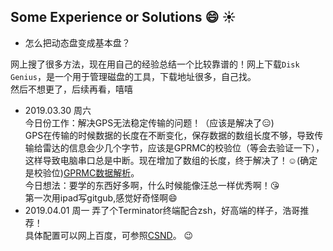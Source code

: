 ## Some Experience or Solutions :smile: :sunny: 
- 怎么把动态盘变成基本盘？

网上搜了很多方法，现在用自己的经验总结一个比较靠谱的！网上下载`Disk Genius`，是一个用于管理磁盘的工具，下载地址很多，自己找。    
然后不想更了，后续再看，嘻嘻

- 2019.03.30 周六    
今日份工作：解决GPS无法稳定传输的问题！（应该是解决了:expressionless:)  
GPS在传输的时候数据的长度在不断变化，保存数据的数组长度不够，导致传输给雷达的信息会少几个字节，应该是GPRMC的校验位（等会去验证一下），这样导致电脑串口总是中断。现在增加了数组的长度，终于解决了！:relaxed:(确定是校验位)[GPRMC数据解析](https://www.cnblogs.com/roger0212/p/4436744.html)。  
今日想法：要学的东西好多啊，什么时候能像汪总一样优秀啊！:kissing_heart:  
第一次用ipad写gitgub,感觉好奇怪啊:smile:
- 2019.04.01 周一
弄了个Terminator终端配合zsh，好高端的样子，浩哥推荐！  
具体配置可以网上百度，可参照[CSND](https://blog.csdn.net/xungjhj/article/details/69377812)。 :wink:
